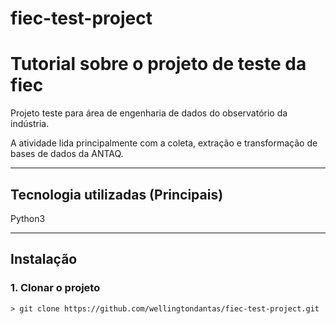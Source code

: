 # fiec-test-project


# Tutorial sobre o projeto de teste da fiec

Projeto teste para área de engenharia de dados do observatório da indústria. 

A atividade lida principalmente com a coleta, extração e transformação de bases de dados da ANTAQ.

---

## Tecnologia utilizadas (Principais)

Python3

---

## Instalação

### 1. Clonar o projeto
```
> git clone https://github.com/wellingtondantas/fiec-test-project.git
```
